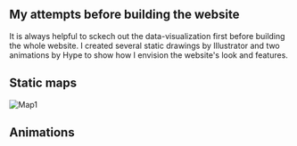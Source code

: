 ## My attempts before building the website
It is always helpful to sckech out the data-visualization first before building the whole website. I created several static drawings by Illustrator and two animations by Hype to show how I envision the website's look and features.

## Static maps
![Map1](https://github.com/darrenyang0116/Global-fishing-vessel-watch.wiki.git)


## Animations
